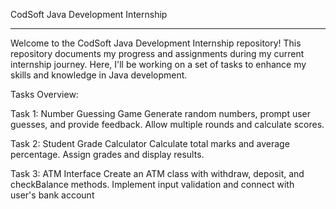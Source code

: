 CodSoft Java Development Internship

________________________________________________________________________________________________________________________


Welcome to the CodSoft Java Development Internship repository! 
This repository documents my progress and assignments during my current internship journey. Here, I'll be working on a set of tasks to enhance my skills and knowledge in Java development.

Tasks Overview:


Task 1: Number Guessing Game
Generate random numbers, prompt user guesses, and provide feedback.
Allow multiple rounds and calculate scores.


Task 2: Student Grade Calculator
Calculate total marks and average percentage.
Assign grades and display results.


Task 3: ATM Interface
Create an ATM class with withdraw, deposit, and checkBalance methods.
Implement input validation and connect with user's bank account






